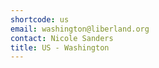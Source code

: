 ```yaml
---
shortcode: us
email: washington@liberland.org
contact: Nicole Sanders
title: US - Washington
---
```

